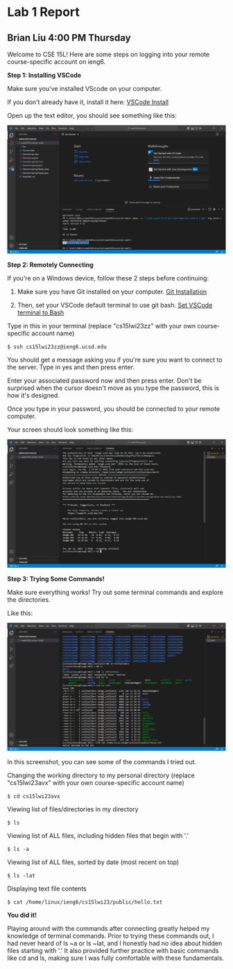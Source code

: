 # Lab 1 Report
## Brian Liu 4:00 PM Thursday

Welcome to CSE 15L! Here are some steps on logging into your remote course-specific account on ieng6.

**Step 1: Installing VSCode** 

Make sure you've installed VScode on your computer.

If you don't already have it, install it here: 
[VSCode Install](https://code.visualstudio.com/download)

Open up the text editor, you should see something like this:

![Image](enterVS.png)

**Step 2: Remotely Connecting**

If you're on a Windows device, follow these 2 steps before continuing: 
  1) Make sure you have Git installed on your computer.
  [Git Installation](https://gitforwindows.org/)

  2) Then, set your VSCode default terminal to use git bash.
  [Set VSCode terminal to Bash](https://stackoverflow.com/a/50527994)
  
Type in this in your terminal (replace "cs15lwi23zz" with your own course-specific account name)

```
$ ssh cs15lwi23zz@ieng6.ucsd.edu
```

You should get a message asking you if you're sure you want to connect to the server. Type in yes and then press enter.

Enter your associated password now and then press enter. Don't be surprised when the cursor doesn't move as you type the password, this is how it's designed.

Once you type in your password, you should be connected to your remote computer. 

Your screen should look something like this:

![Image](loggedin.png)

**Step 3: Trying Some Commands!**

Make sure everything works! Try out some terminal commands and explore the directories.

Like this:

![Image](practiceCommands.png)

In this screenshot, you can see some of the commands I tried out.

Changing the working directory to my personal directory (replace "cs15lwi23avx" with your own course-specific account name)
```
$ cd cs15lwi23avx
```

Viewing list of files/directories in my directory
```
$ ls
```

Viewing list of ALL files, including hidden files that begin with '.'
```
$ ls -a
```

Viewing list of ALL files, sorted by date (most recent on top)
```
$ ls -lat
```

Displaying text file contents
```
$ cat /home/linux/ieng6/cs15lwi23/public/hello.txt
```

**You did it!**

Playing around with the commands after connecting greatly helped my knowledge of terminal commands. Prior to trying these commands out, I had never heard of ls ~a or ls ~lat, and I honestly had no idea about hidden files starting with '.' It also provided further practice with basic commands like cd and ls, making sure I was fully comfortable with these fundamentals.


